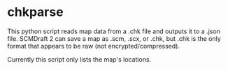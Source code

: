# chkparse

This python script reads map data from a .chk file and outputs it to a .json file. SCMDraft 2 can save a map as .scm, .scx, or .chk, but .chk is the only format that appears to be raw (not encrypted/compressed).

Currently this script only lists the map's locations.